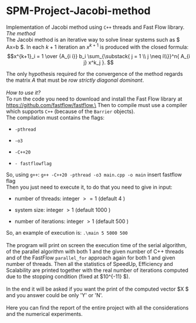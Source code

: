 # SPM-Project-Jacobi-method
Implementation of Jacobi method using `C++` threads and Fast Flow
library.
\
*The method*\
The Jacobi method is an iterative way to solve linear systems such as
$ Ax=b $. In each $k + 1$ iteration an $x^{k+1}$ is produced with the closed
formula:
$$x^{k+1}_i = 1 \over {A_{i i}} b_i \sum_{\substack{ j = 1 \\ j \neq i\\}}^n{ A_{i j} x^k_j }. $$

The only hypothesis required for the convergence of the method regards
the matrix $A$ that must be *row strictly diagonal dominant*.\
\
*How to use it?*\
To run the code you need to download and install the Fast Flow library
at https://github.com/fastflow/fastflow.\
Then to compile must use a compiler which supports `C++` (because of the
`Barrier` objects).\
The compilation must contains the flags:

-   `-pthread`

-   `-o3`

-   `-C++20`

-   `- fastflowflag`

So, using `g++`: `g++ -C++20 -pthread -o3 main.cpp -o main` insert
fastflow flag\
Then you just need to execute it, to do that you need to give in input:

-   number of threads: integer $> = 1$ (default $4$ )

-   system size: integer $> 1$ (default $1000$ )

-   number of iterations: integer $> 1$ (default $500$ )

So, an example of execution is: `.\main 5 5000 500 `\
\
The program will print on screen the execution time of the serial
algorithm, of the parallel algorithm with both 1 and the given number of
C++ threads and of the FastFlow `parallel_for` approach again for both 1
and given number of threads. Then all the statistics of SpeedUp,
Efficiency and Scalability are printed together with the real number of
iterations computed due to the stopping condition (fixed at
$10^{-11} $).\
\
In the end it will be asked if you want the print of the computed vector
$X $ and you answer could be only 'Y' or 'N'.\
\
Here you can find the report of the entire project with all the
considerations and the numerical experiments.
